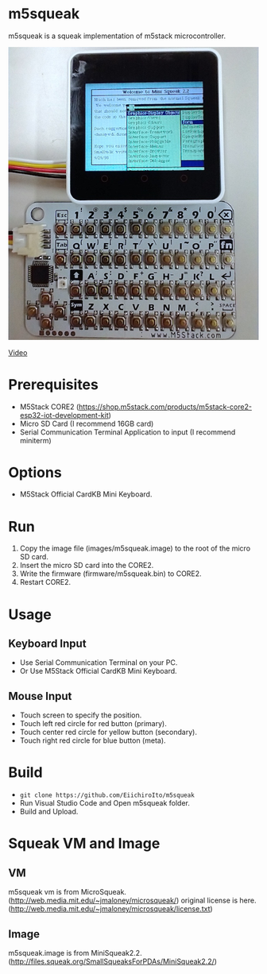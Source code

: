 # m5squeak
m5squeak is a squeak implementation of m5stack microcontroller.

![Screen](https://raw.githubusercontent.com/EiichiroIto/m5squeak/master/images/m5squeak.jpg)

[Video](https://www.youtube.com/watch?v=xtqu4CF1MqY)

# Prerequisites
* M5Stack CORE2 (https://shop.m5stack.com/products/m5stack-core2-esp32-iot-development-kit)
* Micro SD Card (I recommend 16GB card)
* Serial Communication Terminal Application to input (I recommend miniterm)

# Options
* M5Stack Official CardKB Mini Keyboard.

# Run
1. Copy the image file (images/m5squeak.image) to the root of the micro SD card.
2. Insert the micro SD card into the CORE2.
3. Write the firmware (firmware/m5squeak.bin) to CORE2.
4. Restart CORE2.

# Usage
## Keyboard Input
* Use Serial Communication Terminal on your PC.
* Or Use M5Stack Official CardKB Mini Keyboard.

## Mouse Input
* Touch screen to specify the position.
* Touch left red circle for red button (primary).
* Touch center red circle for yellow button (secondary).
* Touch right red circle for blue button (meta).

# Build
* `git clone https://github.com/EiichiroIto/m5squeak`
* Run Visual Studio Code and Open m5squeak folder.
* Build and Upload.

# Squeak VM and Image
## VM
m5squeak vm is from MicroSqueak. (http://web.media.mit.edu/~jmaloney/microsqueak/)
original license is here. (http://web.media.mit.edu/~jmaloney/microsqueak/license.txt)

## Image
m5squeak.image is from MiniSqueak2.2. (http://files.squeak.org/SmallSqueaksForPDAs/MiniSqueak2.2/)


